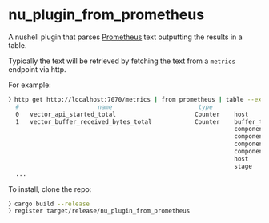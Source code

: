 # nu_plugin_from_prometheus

A nushell plugin that parses [Prometheus][format] text outputting the results in
a table.

Typically the text will be retrieved by fetching the text from a `metrics` endpoint
via http.

For example:

```sh
〉http get http://localhost:7070/metrics | from prometheus | table --expand
  #                      name                        type                          tags                            value
  0   vector_api_started_total                      Counter    host             pooter                          1.00
  1   vector_buffer_received_bytes_total            Counter    buffer_type      memory                          323033327.00
                                                               component_id     prometheus
                                                               component_kind   sink
                                                               component_name   prometheus
                                                               component_type   prometheus_exporter
                                                               host             pooter
                                                               stage            0
  ...
```

To install, clone the repo:

```sh
〉cargo build --release
〉register target/release/nu_plugin_from_prometheus
```

[format]: https://prometheus.io/docs/instrumenting/exposition_formats/#text-based-format